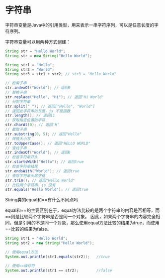# 字符串

字符串变量是Java中的引用类型，用来表示一串字符序列，可以是任意长度的字符序列。

字符串变量可以用两种方式创建：

```java
String str = "Hello World";
String str = new String("Hello World");

String str1 = "Hello";
String str2 = "World";
String str3 = str1 + str2; // str3 = "Hello World"

// 检索子串
str.indexOf("World"); // 返回6
// 替换子串
str.replace("Hello", "Hi"); // 返回"Hi World"
// 分割字符串
str.split(" "); // 返回["Hello", "World"]
// 返回此字符串的长度，js 不是函数
str.length(); // 返回11
// 获取指定位置的字符
str.charAt(0); // 返回'H'
// 截取子串
str.substring(0, 5); // 返回"Hello"
// 转换大小写
str.toUpperCase(); // 返回"HELLO WORLD"
// 查找子串
str.indexOf("World"); // 返回6
// 检查字符串开头
str.startsWith("Hello"); // 返回true
// 检查字符串结尾
str.endsWith("World"); // 返回true
// 去除字符串头尾空格
str.trim(); // 返回"Hello World"
// 比较两个字符串，js 没有
str.equals("Hello World"); // 返回true

```

String类的equal和==有什么不同点吗

equal和==的主要区别在于，equal方法比较的是两个字符串的内容是否相等，而==则是比较两个字符串是否是同一个对象。 因此，如果两个字符串的内容完全相同，但是引用的不是同一个对象，那么使用equal方法比较的结果为true，而使用==比较的结果为false。

```java
String str1 = "Hello World";
String str2 = new String("Hello World");

// 使用equal方法
System.out.println(str1.equals(str2));   //true

// 使用==操作符
System.out.println(str1 == str2);        //false

```
